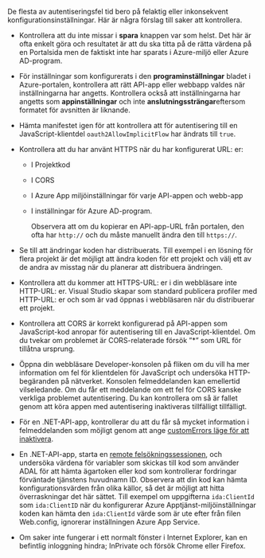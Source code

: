 De flesta av autentiseringsfel tid bero på felaktig eller inkonsekvent konfigurationsinställningar. Här är några förslag till saker att kontrollera.

* Kontrollera att du inte missar i **spara** knappen var som helst. Det här är ofta enkelt göra och resultatet är att du ska titta på de rätta värdena på en Portalsida men de faktiskt inte har sparats i Azure-miljö eller Azure AD-program.
* För inställningar som konfigurerats i den **programinställningar** bladet i Azure-portalen, kontrollera att rätt API-app eller webbapp valdes när inställningarna har angetts.  Kontrollera också att inställningarna har angetts som **appinställningar** och inte **anslutningssträngar**eftersom formatet för avsnitten är liknande.
* Hämta manifestet igen för att kontrollera att för autentisering till en JavaScript-klientdel `oauth2AllowImplicitFlow` har ändrats till `true`.
* Kontrollera att du har använt HTTPS när du har konfigurerat URL: er:
  
  * I Projektkod
  * I CORS
  * I Azure App miljöinställningar för varje API-appen och webb-app
  * I inställningar för Azure AD-program.
    
    Observera att om du kopierar en API-app-URL från portalen, den ofta har `http://` och du måste manuellt ändra den till `https://`.
* Se till att ändringar koden har distribuerats. Till exempel i en lösning för flera projekt är det möjligt att ändra koden för ett projekt och välj ett av de andra av misstag när du planerar att distribuera ändringen.
* Kontrollera att du kommer att HTTPS-URL: er i din webbläsare inte HTTP-URL: er. Visual Studio skapar som standard publicera profiler med HTTP-URL: er och som är vad öppnas i webbläsaren när du distribuerar ett projekt.
* Kontrollera att CORS är korrekt konfigurerad på API-appen som JavaScript-kod anropar för autentisering till en JavaScript-klientdel. Om du tvekar om problemet är CORS-relaterade försök ”*” som URL för tillåtna ursprung. 
* Öppna din webbläsare Developer-konsolen på fliken om du vill ha mer information om fel för klientdelen för JavaScript och undersöka HTTP-begäranden på nätverket. Konsolen felmeddelanden kan emellertid vilseledande. Om du får ett meddelande om ett fel för CORS kanske verkliga problemet autentisering. Du kan kontrollera om så är fallet genom att köra appen med autentisering inaktiveras tillfälligt tillfälligt.
* För en .NET-API-app, kontrollerar du att du får så mycket information i felmeddelanden som möjligt genom att ange [customErrors läge för att inaktivera](../articles/app-service-web/web-sites-dotnet-troubleshoot-visual-studio.md#remoteview).
* En .NET-API-app, starta en [remote felsökningssessionen](../articles/app-service-web/web-sites-dotnet-troubleshoot-visual-studio.md#remotedebug), och undersöka värdena för variabler som skickas till kod som använder ADAL för att hämta ägartoken eller kod som kontrollerar fordringar förväntade tjänstens huvudnamn ID. Observera att din kod kan hämta konfigurationsvärden från olika källor, så det är möjligt att hitta överraskningar det här sättet. Till exempel om uppgifterna `ida:ClientId` som `ida:ClientID` när du konfigurerar Azure Apptjänst-miljöinställningar koden kan hämta den `ida:ClientId` värde som är ute efter från filen Web.config, ignorerar inställningen Azure App Service. 
* Om saker inte fungerar i ett normalt fönster i Internet Explorer, kan en befintlig inloggning hindra; InPrivate och försök Chrome eller Firefox.

